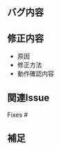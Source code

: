## バグ内容
<!-- 修正したバグの内容を具体的に -->

## 修正内容
- 原因
- 修正方法
- 動作確認内容

## 関連Issue
Fixes #

## 補足
<!-- その他、伝えておきたいこと -->